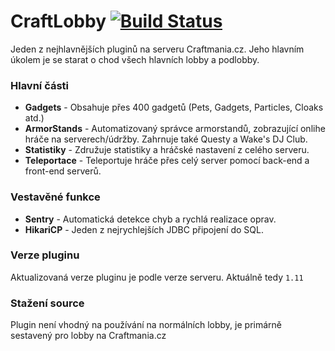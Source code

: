 CraftLobby
[![Build Status](https://travis-ci.org/craftmania-cz/CraftLobby.svg?branch=travis-builds)](https://travis-ci.org/craftmania-cz/CraftLobby)
======
Jeden z nejhlavnějších pluginů na serveru Craftmania.cz. Jeho hlavním úkolem je se starat o chod všech hlavních lobby a podlobby.

### Hlavní části
- **Gadgets** - Obsahuje přes 400 gadgetů (Pets, Gadgets, Particles, Cloaks atd.)
- **ArmorStands** - Automatizovaný správce armorstandů, zobrazující onlihe hráče na serverech/údržby. Zahrnuje také Questy a Wake's DJ Club.
- **Statistiky** - Združuje statistiky a hráčské nastavení z celého serveru.
- **Teleportace** - Teleportuje hráče přes celý server pomocí back-end a front-end serverů.
 
### Vestavěné funkce
- **Sentry** - Automatická detekce chyb a rychlá realizace oprav.
- **HikariCP** - Jeden z nejrychlejších JDBC připojení do SQL.
 
### Verze pluginu
Aktualizovaná verze pluginu je podle verze serveru. Aktuálně tedy `1.11`

### Stažení source
Plugin není vhodný na používání na normálních lobby, je primárně sestavený pro lobby na Craftmania.cz
